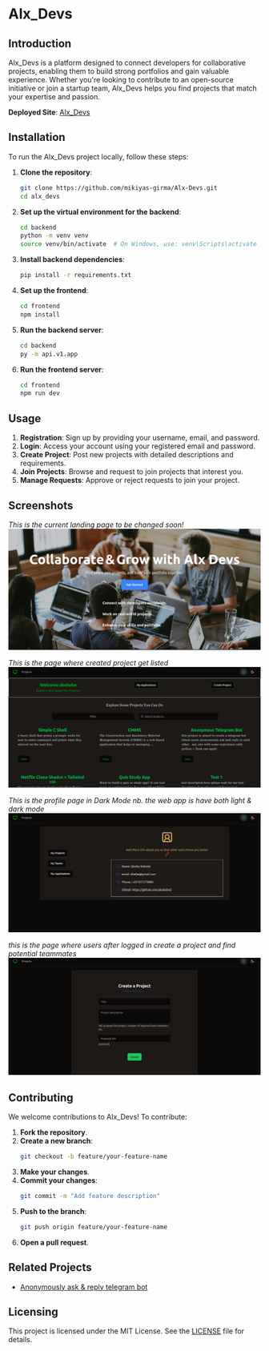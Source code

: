 # Alx_Devs

## Introduction
Alx_Devs is a platform designed to connect developers for collaborative projects, enabling them to build strong portfolios and gain valuable experience. Whether you're looking to contribute to an open-source initiative or join a startup team, Alx_Devs helps you find projects that match your expertise and passion.

**Deployed Site**: [Alx_Devs](https://mikiyas-girma.github.io/Alx-Devs/)  
<!-- **Project Blog Article**: [Final Project Blog](link-to-your-blog-article)   -->

## Installation
To run the Alx_Devs project locally, follow these steps:

1. **Clone the repository**:
    ```bash
    git clone https://github.com/mikiyas-girma/Alx-Devs.git
    cd alx_devs
    ```

2. **Set up the virtual environment for the backend**:
    ```bash
    cd backend
    python -m venv venv
    source venv/bin/activate  # On Windows, use: venv\Scripts\activate
    ```

3. **Install backend dependencies**:
    ```bash
    pip install -r requirements.txt
    ```

4. **Set up the frontend**:
    ```bash
    cd frontend
    npm install
    ```

5. **Run the backend server**:
    ```bash
    cd backend
    py -m api.v1.app
    ```

6. **Run the frontend server**:
    ```bash
    cd frontend
    npm run dev
    ```

## Usage
1. **Registration**: Sign up by providing your username, email, and password.
2. **Login**: Access your account using your registered email and password.
3. **Create Project**: Post new projects with detailed descriptions and requirements.
4. **Join Projects**: Browse and request to join projects that interest you.
5. **Manage Requests**: Approve or reject requests to join your project.

## Screenshots
*This is the current landing page to be changed soon!*
![Home Page](/assets/landingpage.png)

*This is the page where created project get listed*
![Project Listing Page](/assets/homepage.png)

*This is the profile page in Dark Mode nb. the web app is have both light & dark mode*
![Profile Page](/assets/profilepage.png)

*this is the page where users after logged in create a project and find potential teammates*
![Project Creation Page](/assets/createprojectpage.png)

## Contributing
We welcome contributions to Alx_Devs! To contribute:

1. **Fork the repository**.
2. **Create a new branch**:
    ```bash
    git checkout -b feature/your-feature-name
    ```
3. **Make your changes**.
4. **Commit your changes**:
    ```bash
    git commit -m "Add feature description"
    ```
5. **Push to the branch**:
    ```bash
    git push origin feature/your-feature-name
    ```
6. **Open a pull request**.

## Related Projects
- [Anonymously ask & reply telegram bot](https://github.com/mikiyas-girma/YouBotv2)

## Licensing
This project is licensed under the MIT License. See the [LICENSE](LICENSE) file for details.
